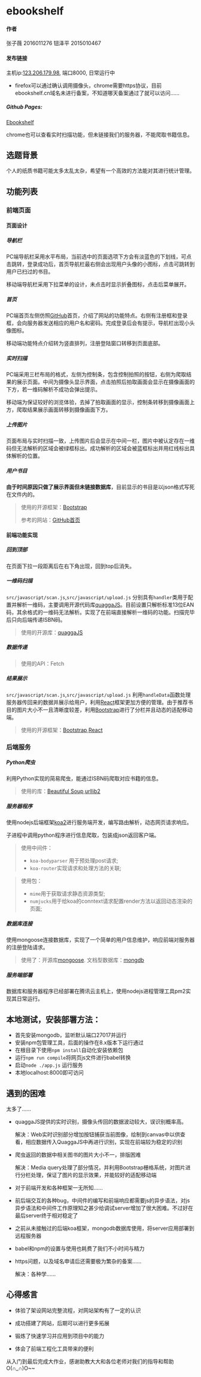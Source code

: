 # ebookshelf

#### 作者

张子薇 2016011276 钮泽平 2015010467

#### 发布链接

主机ip:[123.206.179.98][1], 端口8000, 日常运行中

- firefox可以通过确认调用摄像头，chrome需要https协议，目前
  ebookshelf.cn域名未进行备案，不知道哪天备案通过了就可以访问……

##### Github Pages:

[Ebookshelf][2]

chrome也可以查看实时扫描功能，但未链接我们的服务器，不能爬取书籍信息。

## 选题背景

个人的纸质书籍可能太多太乱太杂，希望有一个高效的方法能对其进行统计管理。

## 功能列表

### 前端页面

#### 页面设计

##### 导航栏

PC端导航栏采用水平布局，当前选中的页面选项下方会有淡蓝色的下划线，可点击跳转，登录成功后，首页导航栏最右侧会出现用户头像的小图标，点击可跳转到用户已扫过的书目。

移动端导航栏采用下拉菜单的设计，未点击时显示折叠图标，点击后菜单展开。

##### 首页

PC端首页左侧仿照[GitHub][3]首页，介绍了网站的功能特点。右侧有注册框和登录框，会向服务器发送相应的用户名和密码。完成登录后会有提示，导航栏出现小头像图标。

移动端功能特点介绍转为竖直排列，注册登陆窗口转移到页面底部。

##### 实时扫描

PC端采用三栏布局的格式，左侧为控制条，包含控制拍照的按钮，右侧为爬取结果的展示页面。中间为摄像头显示界面，点击拍照后拍取画面会显示在摄像画面的下方，若一维码解析不成功会弹出提示。

移动端为保证较好的浏览体验，去掉了拍取画面的显示，控制条转移到摄像画面上方，爬取结果展示画面转移到摄像画面下方。

##### 上传图片

页面布局与实时扫描一致，上传图片后会显示在中间一栏，图片中被认定存在一维码但无法解析的区域会被绿框标出。成功解析的区域会被蓝框标出并用红线标出具体解析的位置。

##### 用户书目

**由于时间原因只做了展示界面但未链接数据库**，目前显示的书目是以json格式写死在文件内的。

> 使用的开源框架：[Bootstrap][4]
>
> 参考的网站：[GitHub首页][5]

#### 前端功能实现

##### 回到顶部

在页面下拉一段距离后在右下角出现，回到top后消失。

##### 一维码扫描

`src/javascript/scan.js`,`src/javascript/upload.js` 分别具有`handler`类用于配置并解析一维码，主要调用开源代码库[quaggaJS][6]。目前设置只解析标准13位EAN码，其余格式的一维码无法解析。实现了在前端直接解析一维码的功能。扫描完毕后只向后端传递ISBN码。

> 使用的开源库：[quaggaJS][7]

##### 数据传递

> 使用的API：Fetch

##### 结果展示

`src/javascript/scan.js`,`src/javascript/upload.js` 利用`handleData`函数处理服务器传回来的数据并展示给用户，利用[React][8]框架更加方便的管理。由于推荐书目的图片大小不一且清晰度较差，利用[Bootstrap][9]进行了分栏并且动态的适配移动端。

> 使用的开源框架：[Bootstrap][10],[React][11]

### 后端服务

##### Python爬虫

利用Python实现的简易爬虫，能通过ISBN码爬取对应书籍的信息。

> 使用的库：[Beautiful Soup][12],[urllib2][13]

##### 服务器程序

使用nodejs后端框架[koa2][14]进行服务端开发，编写路由解析，动态网页请求响应。

子进程中调用python程序进行信息爬取，包装成json返回客户端。
> 使用中间件：
> - `koa-bodyparser` 用于预处理post请求;
> - `koa-router`实现请求和处理方法的关联;

> 使用包：
> - `mime`用于获取请求静态资源类型;
> - `numjucks`用于给koa的conntext请求配置render方法以返回动态渲染的页面;


##### 数据库连接

使用mongoose连接数据库，实现了一个简单的用户信息维护，响应前端对服务器的注册登陆请求。

> 使用了：开源库[mongoose][15]. 文档型数据库：[mongdb][16]

##### 服务端部署

数据库和服务器程序已经部署在腾讯云主机上，使用nodejs进程管理工具pm2实现其日常运行。

## 本地测试，安装部署方法：

- 首先安装mongodb，监听默认端口27017并运行
- 安装npm包管理工具，后面的操作在8.x版本下运行通过
- 在根目录下使用`npm install`自动化安装依赖包
- 运行`npm run compile`将网页js文件进行babel转换
- 启动`node ./app.js` 运行服务
- 本地localhost:8000即可访问

## 遇到的困难

太多了……

-   quaggaJS提供的实时识别，摄像头传回的数据波动较大，误识别概率高。

    解决：Web实时识别部分增加按钮捕获当前图像，绘制到canvas中以供查看，相应数据传入QuaggaJS中再进行识别，实现在前端较为稳定的识别

-   爬虫返回的数据中相关图书的图片大小不一，排版困难

    解决：Media query处理了部分情况，并利用Bootstrap栅格系统，对图片进行分栏处理，保证了图片的显示效果，并能较好的适配移动端

-   对于前端开发和各种框架一无所知……

-   前后端交互的各种bug，中间件的编写和前端响应都需要js的异步语法，对js异步语法和中间件工作原理知之甚少给调试server增加了很大困难。不过好在最后server终于相对稳定了

-   之前从未接触过的后端koa框架，mongodb数据库使用，将server应用部署到远程服务器

-   babel和npm的设置与使用也耗费了我们不小时间与精力

-   https问题，以及域名申请后还需要极为繁杂的备案......

    解决：各种学……

## 心得感言

-   体验了架设网站完整流程，对网站架构有了一定的认识

-   成功搭建了网站，后期可以进行更多拓展

-   锻炼了快速学习并应用到项目中的能力

-   体会了前端工程化工具带来的便利

从入门到最后完成大作业，感谢助教大大和各位老师对我们的指导和帮助O(∩\_∩)O\~~


  [1]: http://123.206.179.98:8000/
  [2]: https://zhangxh614.github.io/ebookshelf/main.html
  [3]: https://github.com/
  [4]: http://www.bootcss.com/
  [5]: https://github.com/
  [6]: https://github.com/serratus/quaggaJS
  [7]: https://github.com/serratus/quaggaJS
  [8]: https://facebook.github.io/react/
  [9]: http://www.bootcss.com/
  [10]: http://www.bootcss.com/
  [11]: https://facebook.github.io/react/
  [12]: https://www.crummy.com/software/BeautifulSoup/
  [13]: https://docs.python.org/2/library/urllib2.html
  [14]: http://koajs.com/
  [15]: http://mongoosejs.com/
  [16]: https://www.mongodb.com/